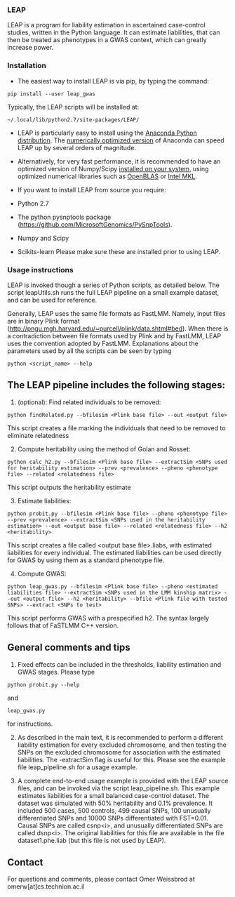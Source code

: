 ###    LEAP

LEAP is a program for liability estimation in ascertained case-control studies, written in the Python language.
It can estimate liabilities, that can then be treated as phenotypes in a GWAS context, which can greatly increase power.


###    Installation
* The easiest way to install LEAP is via pip, by typing the command:
```shell
pip install --user leap_gwas
```

Typically, the LEAP scripts will be installed at:
```
~/.local/lib/python2.7/site-packages/LEAP/
```

* LEAP is particularly easy to install using the [Anaconda Python distribution](https://store.continuum.io/cshop/anaconda). The [numerically optimized version](http://continuum.io/blog/mkl-optimizations) of Anaconda can speed LEAP up by several orders of magnitude.
* Alternatively, for very fast performance, it is recommended to have an optimized version of Numpy/Scipy [installed on your system](http://www.scipy.org/scipylib/building), using optimized numerical libraries such as [OpenBLAS](http://www.openblas.net) or [Intel MKL](https://software.intel.com/en-us/articles/numpyscipy-with-intel-mkl). 

* If you want to install LEAP from source you require:
* Python 2.7
* The python pysnptools package (https://github.com/MicrosoftGenomics/PySnpTools).
* Numpy and Scipy
* Scikits-learn
Please make sure these are installed prior to using LEAP.
 
 

###    Usage instructions
LEAP is invoked though a series of Python scripts, as detailed below.
The script leapUtils.sh runs the full LEAP pipeline on a small example dataset, and can be used for reference.
 
Generally, LEAP uses the same file formats as FastLMM.
Namely, input files are in binary Plink format (http://pngu.mgh.harvard.edu/~purcell/plink/data.shtml#bed).
When there is a contradiction between file formats used by Plink and by FastLMM, LEAP uses the convention adopted by FastLMM.
Explanations about the parameters used by all the scripts can be seen by typing
```
python <script_name> --help
```
 
 
The LEAP pipeline includes the following stages:
-------------------------------------------------
1) (optional): Find related individuals to be removed:
```
python findRelated.py --bfilesim <Plink base file> --out <output file>
```
 This script creates a file marking the individuals that need to be removed to eliminate relatedness
 
2) Compute heritability using the method of Golan and Rosset:
```
python calc_h2.py --bfilesim <Plink base file> --extractSim <SNPs used for heritability estimation> --prev <prevalence> --pheno <phenotype file> --related <relatedness file>
```
 This script outputs the heritability estimate
 
3) Estimate liabilities:
```
python probit.py --bfilesim <Plink base file> --pheno <phenotype file> --prev <prevalence> --extractSim <SNPs used in the heritability estimation> --out <output base file> --related <relatedness file> --h2 <heritability>
```
 This script creates a file called \<output base file\>.liabs, with estimated liabilities for every individual. The estimated liabilities can be used directly for GWAS by using them as a standard phenotype file.

4) Compute GWAS:
```
python leap_gwas.py --bfilesim <Plink base file> --pheno <estimated liabilities file> --extractSim <SNPs used in the LMM kinship matrix> --out <output file> --h2 <heritability> --bfile <Plink file with tested SNPs> --extract <SNPs to test>
```
 This script performs GWAS with a prespecified h2. The syntax largely follows that of FaSTLMM C++ version.

 
 
 
General comments and tips
-------------------------
1. Fixed effects can be included in the thresholds, liability estimation and GWAS stages.
Please type
```
python probit.py --help
```
and
```
leap_gwas.py
```
for instructions.
 
2. As described in the main text, it is recommended to perform a different liability estimation for every excluded chromosome, and then testing the SNPs on the excluded chromosome for association with the estimated liabilities. The -extractSim flag is useful for this. Please see the example file leap_pipeline.sh for a usage example.
 
3. A complete end-to-end usage example is provided with the LEAP source files, and can be invoked via the script leap_pipeline.sh.
This example estimates liabilities for a small balanced case-control dataset.
The dataset was simulated with 50% heritability and  0.1% prevalence. It included 500 cases, 500 controls, 499 causal SNPs, 100 unusually differentiated SNPs and 10000 SNPs differentiated with FST=0.01. Causal SNPs are called csnp\<i\>, and unusually differentiated SNPs are called dsnp\<i\>. The original liabilities for this file are available in the file dataset1.phe.liab (but this file is not used by LEAP).
 


## Contact
For questions and comments, please contact Omer Weissbrod at omerw[at]cs.technion.ac.il

